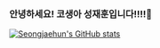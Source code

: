 ### 안녕하세요! 코생아 성재훈입니다!!!!👋

[![Seongjaehun's GitHub stats](https://github-readme-stats.vercel.app/api?username=Seongjaehun)](https://github.com/anuraghazra/github-readme-stats)
